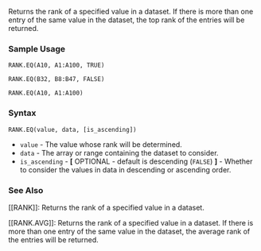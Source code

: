 Returns the rank of a specified value in a dataset. If there is more than one entry of the same value in the dataset, the top rank of the entries will be returned.

### Sample Usage

`RANK.EQ(A10, A1:A100, TRUE)`

`RANK.EQ(B32, B8:B47, FALSE)`

`RANK.EQ(A10, A1:A100)`

### Syntax

`RANK.EQ(value, data, [is_ascending])`

* `value` - The value whose rank will be determined.
* `data` - The array or range containing the dataset to consider.
* `is_ascending` - **[** OPTIONAL - default is descending (`FALSE`) **]** - Whether to consider the values in data in descending or ascending order.

### See Also

[[RANK]]: Returns the rank of a specified value in a dataset.

[[RANK.AVG]]: Returns the rank of a specified value in a dataset. If there is more than one entry of the same value in the dataset, the average rank of the entries will be returned.